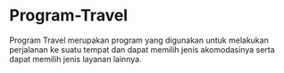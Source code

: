 # Program-Travel
Program Travel merupakan program yang digunakan untuk melakukan perjalanan ke suatu tempat dan dapat memilih jenis akomodasinya serta dapat memilih jenis layanan lainnya.
